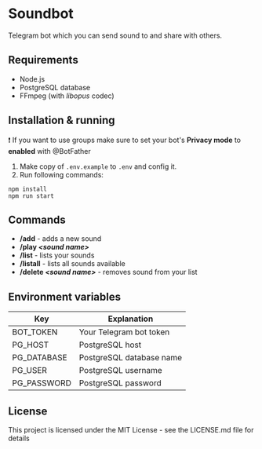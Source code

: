 # Soundbot

Telegram bot which you can send sound to and share with others.

## Requirements

- Node.js
- PostgreSQL database
- FFmpeg (with _libopus_ codec)

## Installation & running

❗️ If you want to use groups make sure to set your bot's **Privacy mode** to **enabled** with @BotFather

1. Make copy of `.env.example` to `.env` and config it.
2. Run following commands:

```
npm install
npm run start
```

## Commands

- **/add** - adds a new sound
- **/play _\<sound name>_**
- **/list** - lists your sounds
- **/listall** - lists all sounds available
- **/delete _\<sound name>_** - removes sound from your list

## Environment variables

| Key         | Explanation              |
| ----------- | ------------------------ |
| BOT_TOKEN   | Your Telegram bot token  |
| PG_HOST     | PostgreSQL host          |
| PG_DATABASE | PostgreSQL database name |
| PG_USER     | PostgreSQL username      |
| PG_PASSWORD | PostgreSQL password      |

## License

This project is licensed under the MIT License - see the LICENSE.md file for details

